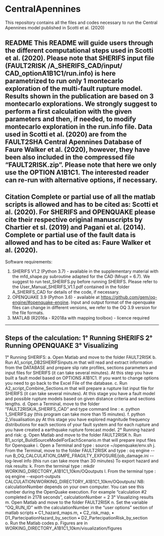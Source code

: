 # CentralApennines
This repository contains all the files and codes necessary to run the Central Apennines model published in Scotti et al. (2020)

README
This README will guide users through the different computational steps used in Scotti et al. (2020). Please note that SHERIFS input file (FAULT2RISK /A_SHERIFS_CAD/input/ CAD_optionA1B1C1/run.info) is here parametrized to run only 1 montecarlo exploration of the multi-fault rupture model. Results shown in the publication are based on 3 montecarlo explorations. We strongly suggest to perform a first calculation with the given parameters and then, if needed, to modify montecarlo exploration in the run.info file.
Data used in Scotti et al. (2020) are from the FAULT2SHA Central Apennines Database of Faure Walker et al. (2020), however, they have been also included in the compressed file “FAULT2RISK.zip”. Please note that here we only use the OPTION A1B1C1. The interested reader can re-run with alternative options, if necessary.
----------------------------------------------------------------------------------------------- 
Citation 
Complete or partial use of all the matlab scripts is allowed and has to be cited as: Scotti et al. (2020).
For SHERIFS and OPENQUAKE please cite their respective original manuscripts by Chartier et sl. (2019) and Pagani et al. (2014).
Complete or partial use of the fault data is allowed and has to be cited as: Faure Walker et al. (2020).
-----------------------------------------------------------------------------------------------
Software requirements:  
1.	SHERIFS V1.2 (Python 3.7) - available in the supplementary material with the mfd_shape.py subroutine adapted for the CAD (Mrupt = 6.7). We suggest to run test_SHERIFS.py before running SHERIFS. Please refer to the User_Manual_SHERIFS_V1.1.pdf contained in the folder A_SHERIFS_CAD for details of the code, if necessary.
2.	OPENQUAKE 3.9 (Python 3.6) - available at https://github.com/gem/oq-engine/#openquake-engine. Input and output format of the openquake files can change in different versions, we refer to the OQ 3.9 version for the file formats.
3.	MATLAB (R2016a - R2018a with mapping toolbox) - licence required
-----------------------------------------------------------------------------------------------

Steps of the calculation:
1° Running SHERIFS
2° Running OPENQUAKE
3° Visualizing
-----------------------------------------------------------------------------------------------
1° Running SHERIFS:
a.	Open Matlab and move to the folder FAULT2RISK
b.	Run A1_script_DB2SHERIFSinputs.m that will read and extract information from the DATABASE and prepare slip rate profiles, sections parameters and input files for SHERIFS (it can take several minutes). At this step you have built a fault model based on OPTIONS A1B1C1. If you want to change options you need to go back to the Excel File of the database.
c.	Run A2_script_Combine_Sections.m that will prepare a rupture list input file for SHERIFS (it can take several minutes). At this stage you have a fault model and possible rupture models based on given distance criteria and sections lengths.
d.	Open a Terminal, move to the folder “FAULT2RISK/A_SHERIFS_CAD” and type command line : 
e.	python 1_SHERIFS.py   (this program can take more than 15 minutes).
f.	python 2_Visualisation.py 
At this stage you have explored magnitude frequency distributions for each sections of your fault system and for each rupture and you have created a earthquake rupture forecast model.
2° Running hazard and risk:
g.	Open Matlab and move to the folder FAULT2RISK
h.	Run B1_script_BuildSourceModelForEachScenario.m that will prepare input files for Openquake
i.	Open a Terminal and type : source ~/openquake/env.sh
j.	From the Terminal, move to the folder FAULT2RISK and type : 
oq engine --run B_OQ_CALCULATION_GMPE_FRAGILTY_EXPOSURE/job_damage.ini --log-level info
(this run can take more than 30 minutes)
To export hazard and risk results:
k.	From the terminal type : mkdir WORKING_DIRECTORY_A1B1C1_10km/OQoutputs
l.	From the terminal type : 
oq engine --export-outputs CALCULATION/WORKING_DIRECTORY_A1B1C1_10km/OQoutputs/
NB: calculationNumber depends on your own computer. You can see this number during the OpenQuake execution. For example “calculation #2 completed in 2178 seconds”, calculationNumber = 2
3° Visualizing results
m.	Open Matlab and move to the folder FAULT2RISK
n.	Set the variable “OQ_RUN_ID” with the calculationNumber in the “user options” section of matlab scripts 
•	C1_hazard_maps.m, 
•	C2_risk_map, 
•	D1_PartecipationHazard_by_section 
•	D2_PartecipationRisk_by_section  
o.	Run the Matlab codes
p.	Figures are in WORKING_DIRECTORY_A1B1C1_10km/visualization/figures
